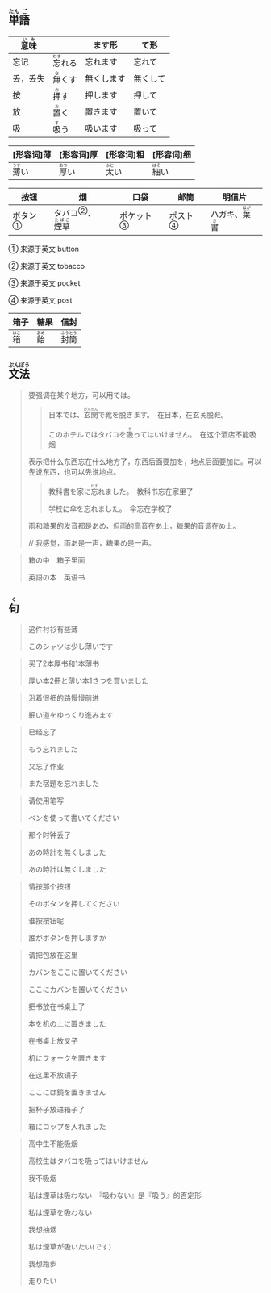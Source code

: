 ## <ruby>単<rt>たん</rt>語<rt>ご</rt></ruby>

| <ruby>意<rt>い</rt>味<rt>み</rt></ruby> |                                  | ます形     | て形     |
| --------------------------------------- | -------------------------------- | ---------- | -------- |
| 忘记                                    | <ruby>忘<rt>わす</rt>れる</ruby> | 忘れます   | 忘れて   |
| 丢，丢失                                | <ruby>無<rt>な</rt>くす</ruby>   | 無くします | 無くして |
| 按                                      | <ruby>押<rt>お</rt>す</ruby>     | 押します   | 押して   |
| 放                                      | <ruby>置<rt>お</rt>く</ruby>     | 置きます   | 置いて   |
| 吸                                      | <ruby>吸<rt>す</rt>う</ruby>     | 吸います   | 吸って   |

| [形容词]薄                     | [形容词]厚                     | [形容词]粗                     | [形容词]细                     |
| -------------------------- | -------------------------- | -------------------------- | -------------------------- |
| <ruby>薄<rt>うす</rt>い</ruby> | <ruby>厚<rt>あつ</rt>い</ruby> | <ruby>太<rt>ふと</rt>い</ruby> | <ruby>細<rt>ほそ</rt>い</ruby> |

| 按钮                      | 烟                                                          | 口袋                        | 邮筒                      | 明信片                                            |
| ------------------------- | ----------------------------------------------------------- | --------------------------- | ------------------------- | ------------------------------------------------- |
| <a>ボタン</a><sup>①</sup> | <a>タバコ</a><sup>②</sup>、<ruby>煙草<rt>たばこ</rt></ruby> | <a>ポケット</a><sup>③</sup> | <a>ポスト</a><sup>④</sup> | ハガキ、<ruby>葉<rt>はが</rt>書<rt>き</rt></ruby> |

① 来源于英文 button

② 来源于英文 tobacco

③ 来源于英文 pocket

④ 来源于英文 post

| 箱子                         | 糖果                         | 信封                                        |
| ---------------------------- | ---------------------------- | ------------------------------------------- |
| <ruby>箱<rt>はこ</rt></ruby> | <ruby>飴<rt>あめ</rt></ruby> | <ruby>封<rt>ふう</rt>筒<rt>とう</rt></ruby> |

## <ruby>文<rt>ぶん</rt>法<rt>ぽう</rt></ruby>

> 要强调在某个地方，可以用では。
> 
> > 日本では、<ruby>玄<rt>げん</rt>関<rt>かん</rt></ruby>で靴を脱ぎます。　在日本，在玄关脱鞋。
> > 
> > このホテルではタバコを<ruby>吸<rt>す</rt>って</ruby>はいけません。　在这个酒店不能吸烟
> 
> 表示把什么东西忘在什么地方了，东西后面要加を，地点后面要加に。可以先说东西，也可以先说地点。
> 
> > 教科書を家に<ruby>忘<rt>わす</rt>れ</ruby>ました。　教科书忘在家里了
> > 
> > 学校に傘を忘れました。　伞忘在学校了
> 
> 雨和糖果的发音都是あめ，但雨的高音在あ上，糖果的音调在め上。
> 
> // 我感觉，雨あ是一声，糖果め是一声。

> 箱の中　箱子里面
> 
> 英語の本　英语书

## <ruby>句<rt>く</rt></ruby>

> 这件衬衫有些薄
> 
> このシャツは少し薄いです

> 买了2本厚书和1本薄书
> 
> 厚い本2冊と薄い本1さつを買いました

> 沿着很细的路慢慢前进
> 
> 細い道をゆっくり進みます

> 已经忘了
> 
> もう忘れました
> 
> 又忘了作业
> 
> また宿題を忘れました

> 请使用笔写
> 
> ベンを使って書いてください

> 那个时钟丢了
> 
> あの時計を無くしました
> 
> あの時計は無くしました

> 请按那个按钮
> 
> そのボタンを押してください
> 
> 谁按按钮呢
> 
> 誰がボタンを押しますか

> 请把包放在这里
>
> カバンをここに置いてください
>
> ここにカバンを置いてください
>
> 把书放在书桌上了
>
> 本を机の上に置きました
>
> 在书桌上放叉子
>
> 机にフォークを置きます
>
> 在这里不放镜子
>
> ここには鏡を置きません
>
> 把杯子放进箱子了
>
> 箱にコップを入れました

> 高中生不能吸烟
>
> 高校生はタバコを吸ってはいけません
>
> 我不吸烟
>
> 私は煙草は吸わない　『吸わない』是『吸う』的否定形
>
> 私は煙草を吸わない
>
> 我想抽烟
>
> 私は煙草が吸いたい(です)
>
> 我想跑步
>
> 走りたい
